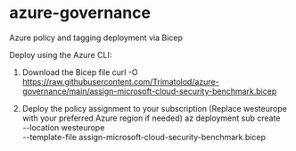 # azure-governance
Azure policy and tagging deployment via Bicep

Deploy using the Azure CLI:
1) Download the Bicep file
curl -O https://raw.githubusercontent.com/Trimatolod/azure-governance/main/assign-microsoft-cloud-security-benchmark.bicep

2) Deploy the policy assignment to your subscription (Replace westeurope with your preferred Azure region if needed)
az deployment sub create \
  --location westeurope \
  --template-file assign-microsoft-cloud-security-benchmark.bicep

